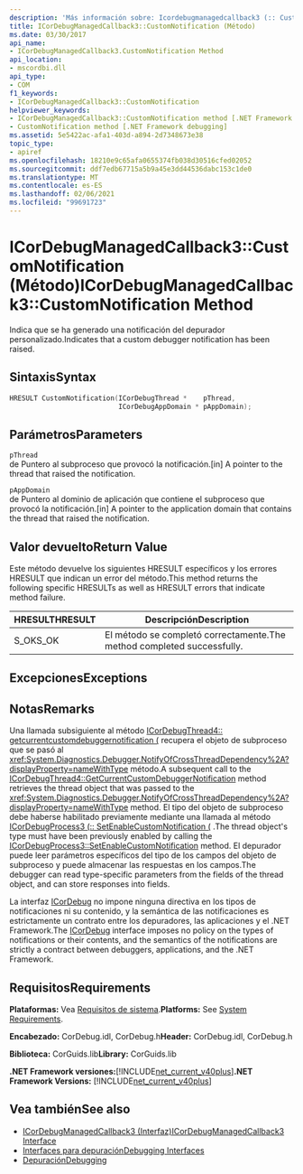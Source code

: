 ```yaml
---
description: 'Más información sobre: Icordebugmanagedcallback3 (:: Customnotification ((método)'
title: ICorDebugManagedCallback3::CustomNotification (Método)
ms.date: 03/30/2017
api_name:
- ICorDebugManagedCallback3.CustomNotification Method
api_location:
- mscordbi.dll
api_type:
- COM
f1_keywords:
- ICorDebugManagedCallback3::CustomNotification
helpviewer_keywords:
- ICorDebugManagedCallback3::CustomNotification method [.NET Framework debugging]
- CustomNotification method [.NET Framework debugging]
ms.assetid: 5e5422ac-afa1-403d-a894-2d7348673e38
topic_type:
- apiref
ms.openlocfilehash: 18210e9c65afa0655374fb038d30516cfed02052
ms.sourcegitcommit: ddf7edb67715a5b9a45e3dd44536dabc153c1de0
ms.translationtype: MT
ms.contentlocale: es-ES
ms.lasthandoff: 02/06/2021
ms.locfileid: "99691723"
---
```

# <a name="icordebugmanagedcallback3customnotification-method"></a><span data-ttu-id="aab0b-103">ICorDebugManagedCallback3::CustomNotification (Método)</span><span class="sxs-lookup"><span data-stu-id="aab0b-103">ICorDebugManagedCallback3::CustomNotification Method</span></span>

<span data-ttu-id="aab0b-104">Indica que se ha generado una notificación del depurador personalizado.</span><span class="sxs-lookup"><span data-stu-id="aab0b-104">Indicates that a custom debugger notification has been raised.</span></span>  
  
## <a name="syntax"></a><span data-ttu-id="aab0b-105">Sintaxis</span><span class="sxs-lookup"><span data-stu-id="aab0b-105">Syntax</span></span>  
  
```cpp  
HRESULT CustomNotification(ICorDebugThread *    pThread,  
                           ICorDebugAppDomain * pAppDomain);  
```  
  
## <a name="parameters"></a><span data-ttu-id="aab0b-106">Parámetros</span><span class="sxs-lookup"><span data-stu-id="aab0b-106">Parameters</span></span>  

 `pThread`  
 <span data-ttu-id="aab0b-107">de Puntero al subproceso que provocó la notificación.</span><span class="sxs-lookup"><span data-stu-id="aab0b-107">[in] A pointer to the thread that raised the notification.</span></span>  
  
 `pAppDomain`  
 <span data-ttu-id="aab0b-108">de Puntero al dominio de aplicación que contiene el subproceso que provocó la notificación.</span><span class="sxs-lookup"><span data-stu-id="aab0b-108">[in] A pointer to the application domain that contains the thread that raised the notification.</span></span>  
  
## <a name="return-value"></a><span data-ttu-id="aab0b-109">Valor devuelto</span><span class="sxs-lookup"><span data-stu-id="aab0b-109">Return Value</span></span>  

 <span data-ttu-id="aab0b-110">Este método devuelve los siguientes HRESULT específicos y los errores HRESULT que indican un error del método.</span><span class="sxs-lookup"><span data-stu-id="aab0b-110">This method returns the following specific HRESULTs as well as HRESULT errors that indicate method failure.</span></span>  
  
|<span data-ttu-id="aab0b-111">HRESULT</span><span class="sxs-lookup"><span data-stu-id="aab0b-111">HRESULT</span></span>|<span data-ttu-id="aab0b-112">Descripción</span><span class="sxs-lookup"><span data-stu-id="aab0b-112">Description</span></span>|  
|-------------|-----------------|  
|<span data-ttu-id="aab0b-113">S_OK</span><span class="sxs-lookup"><span data-stu-id="aab0b-113">S_OK</span></span>|<span data-ttu-id="aab0b-114">El método se completó correctamente.</span><span class="sxs-lookup"><span data-stu-id="aab0b-114">The method completed successfully.</span></span>|  
  
## <a name="exceptions"></a><span data-ttu-id="aab0b-115">Excepciones</span><span class="sxs-lookup"><span data-stu-id="aab0b-115">Exceptions</span></span>  
  
## <a name="remarks"></a><span data-ttu-id="aab0b-116">Notas</span><span class="sxs-lookup"><span data-stu-id="aab0b-116">Remarks</span></span>  

 <span data-ttu-id="aab0b-117">Una llamada subsiguiente al método [ICorDebugThread4:: getcurrentcustomdebuggernotification (](icordebugthread4-getcurrentcustomdebuggernotification-method.md) recupera el objeto de subproceso que se pasó al <xref:System.Diagnostics.Debugger.NotifyOfCrossThreadDependency%2A?displayProperty=nameWithType> método.</span><span class="sxs-lookup"><span data-stu-id="aab0b-117">A subsequent call to the [ICorDebugThread4::GetCurrentCustomDebuggerNotification](icordebugthread4-getcurrentcustomdebuggernotification-method.md) method retrieves the thread object that was passed to the <xref:System.Diagnostics.Debugger.NotifyOfCrossThreadDependency%2A?displayProperty=nameWithType> method.</span></span> <span data-ttu-id="aab0b-118">El tipo del objeto de subproceso debe haberse habilitado previamente mediante una llamada al método [ICorDebugProcess3 (:: SetEnableCustomNotification (](icordebugprocess3-setenablecustomnotification-method.md) .</span><span class="sxs-lookup"><span data-stu-id="aab0b-118">The thread object's type must have been previously enabled by calling the [ICorDebugProcess3::SetEnableCustomNotification](icordebugprocess3-setenablecustomnotification-method.md) method.</span></span> <span data-ttu-id="aab0b-119">El depurador puede leer parámetros específicos del tipo de los campos del objeto de subproceso y puede almacenar las respuestas en los campos.</span><span class="sxs-lookup"><span data-stu-id="aab0b-119">The debugger can read type-specific parameters from the fields of the thread object, and can store responses into fields.</span></span>  
  
 <span data-ttu-id="aab0b-120">La interfaz [ICorDebug](icordebug-interface.md) no impone ninguna directiva en los tipos de notificaciones ni su contenido, y la semántica de las notificaciones es estrictamente un contrato entre los depuradores, las aplicaciones y el .NET Framework.</span><span class="sxs-lookup"><span data-stu-id="aab0b-120">The [ICorDebug](icordebug-interface.md) interface imposes no policy on the types of notifications or their contents, and the semantics of the notifications are strictly a contract between debuggers, applications, and the .NET Framework.</span></span>  
  
## <a name="requirements"></a><span data-ttu-id="aab0b-121">Requisitos</span><span class="sxs-lookup"><span data-stu-id="aab0b-121">Requirements</span></span>  

 <span data-ttu-id="aab0b-122">**Plataformas:** Vea [Requisitos de sistema](../../get-started/system-requirements.md).</span><span class="sxs-lookup"><span data-stu-id="aab0b-122">**Platforms:** See [System Requirements](../../get-started/system-requirements.md).</span></span>  
  
 <span data-ttu-id="aab0b-123">**Encabezado:** CorDebug.idl, CorDebug.h</span><span class="sxs-lookup"><span data-stu-id="aab0b-123">**Header:** CorDebug.idl, CorDebug.h</span></span>  
  
 <span data-ttu-id="aab0b-124">**Biblioteca:** CorGuids.lib</span><span class="sxs-lookup"><span data-stu-id="aab0b-124">**Library:** CorGuids.lib</span></span>  
  
 <span data-ttu-id="aab0b-125">**.NET Framework versiones:**[!INCLUDE[net_current_v40plus](../../../../includes/net-current-v40plus-md.md)]</span><span class="sxs-lookup"><span data-stu-id="aab0b-125">**.NET Framework Versions:** [!INCLUDE[net_current_v40plus](../../../../includes/net-current-v40plus-md.md)]</span></span>  
  
## <a name="see-also"></a><span data-ttu-id="aab0b-126">Vea también</span><span class="sxs-lookup"><span data-stu-id="aab0b-126">See also</span></span>

- [<span data-ttu-id="aab0b-127">ICorDebugManagedCallback3 (Interfaz)</span><span class="sxs-lookup"><span data-stu-id="aab0b-127">ICorDebugManagedCallback3 Interface</span></span>](icordebugmanagedcallback3-interface.md)
- [<span data-ttu-id="aab0b-128">Interfaces para depuración</span><span class="sxs-lookup"><span data-stu-id="aab0b-128">Debugging Interfaces</span></span>](debugging-interfaces.md)
- [<span data-ttu-id="aab0b-129">Depuración</span><span class="sxs-lookup"><span data-stu-id="aab0b-129">Debugging</span></span>](index.md)
